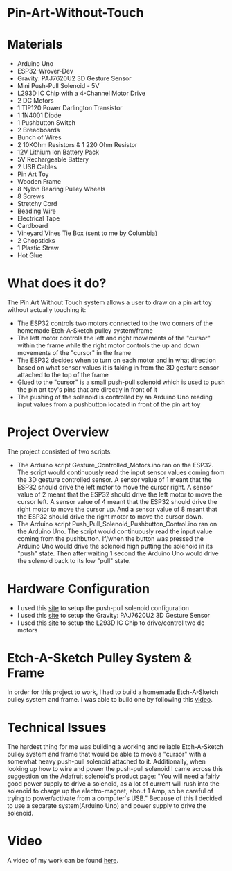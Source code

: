 # Pin-Art-Without-Touch
# Materials
* Arduino Uno
* ESP32-Wrover-Dev
* Gravity: PAJ7620U2 3D Gesture Sensor
* Mini Push-Pull Solenoid - 5V
* L293D IC Chip with a 4-Channel Motor Drive
* 2 DC Motors
* 1 TIP120 Power Darlington Transistor
* 1 1N4001 Diode
* 1 Pushbutton Switch
* 2 Breadboards
* Bunch of Wires
* 2 10KOhm Resistors & 1 220 Ohm Resistor
* 12V Lithium Ion Battery Pack
* 5V Rechargeable Battery
* 2 USB Cables
* Pin Art Toy
* Wooden Frame
* 8 Nylon Bearing Pulley Wheels
* 8 Screws
* Stretchy Cord
* Beading Wire
* Electrical Tape
* Cardboard
* Vineyard Vines Tie Box (sent to me by Columbia)
* 2 Chopsticks
* 1 Plastic Straw
* Hot Glue

# What does it do?
The Pin Art Without Touch system allows a user to draw on a pin art toy without actually touching it:

* The ESP32 controls two motors connected to the two corners of the homemade Etch-A-Sketch pulley system/frame
* The left motor controls the left and right movements of the "cursor" within the frame while the right motor controls the up and down movements of the "cursor" in the frame
* The ESP32 decides when to turn on each motor and in what direction based on what sensor values it is taking in from the 3D gesture sensor attached to the top of the frame
* Glued to the "cursor" is a small push-pull solenoid which is used to push the pin art toy's pins that are directly in front of it
* The pushing of the solenoid is controlled by an Arduino Uno reading input values from a pushbutton located in front of the pin art toy

# Project Overview
The project consisted of two scripts:

* The Arduino script Gesture_Controlled_Motors.ino ran on the ESP32. The script would continuously read the input sensor values coming from the 3D gesture controlled sensor. A sensor value of 1 meant that the ESP32 should drive the left motor to move the cursor right. A sensor value of 2 meant that the ESP32 should drive the left motor to move the cursor left. A sensor value of 4 meant that the ESP32 should drive the right motor to move the cursor up. And a sensor value of 8 meant that the ESP32 should drive the right motor to move the cursor down.
* The Arduino script Push_Pull_Solenoid_Pushbutton_Control.ino ran on the Arduino Uno. The script would continuously read the input value coming from the pushbutton. If/when the button was pressed the Arduino Uno would drive the solenoid high putting the solenoid in its "push" state. Then after waiting 1 second the Arduino Uno would drive the solenoid back to its low "pull" state.

# Hardware Configuration
* I used this [site](https://core-electronics.com.au/tutorials/solenoid-control-with-arduino.html) to setup the push-pull solenoid configuration
* I used this [site](https://wiki.dfrobot.com/Gravity%3A%20PAJ7620U2%20Gesture%20Sensor%20SKU%3A%20SEN0315) to setup the Gravity: PAJ7620U2 3D Gesture Sensor
* I used this [site](https://lastminuteengineers.com/l293d-dc-motor-arduino-tutorial/) to setup the L293D IC Chip to drive/control two dc motors

# Etch-A-Sketch Pulley System & Frame
In order for this project to work, I had to build a homemade Etch-A-Sketch pulley system and frame. I was able to build one by following this [video](https://www.youtube.com/watch?v=hq3Et9gOISI&t=143s). 
# Technical Issues
The hardest thing for me was building a working and reliable Etch-A-Sketch pulley system and frame that would be able to move a "cursor" with a somewhat heavy push-pull solenoid attached to it. Additionally, when looking up how to wire and power the push-pull solenoid I came across this suggestion on the Adafruit solenoid's product page: "You will need a fairly good power supply to drive a solenoid, as a lot of current will rush into the solenoid to charge up the electro-magnet, about 1 Amp, so be careful of trying to power/activate from a computer's USB." Because of this I decided to use a separate system(Arduino Uno) and power supply to drive the solenoid.

# Video
A video of my work can be found [here](https://www.youtube.com/watch?v=fLeUoNfXLaA).
